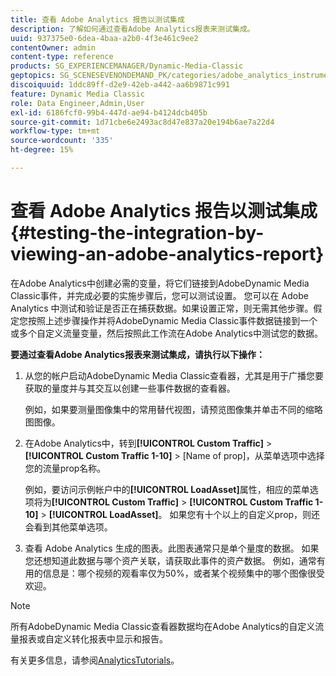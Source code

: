 ```yaml
---
title: 查看 Adobe Analytics 报告以测试集成
description: 了解如何通过查看Adobe Analytics报表来测试集成。
uuid: 937375e0-6dea-4baa-a2b0-4f3e461c9ee2
contentOwner: admin
content-type: reference
products: SG_EXPERIENCEMANAGER/Dynamic-Media-Classic
geptopics: SG_SCENESEVENONDEMAND_PK/categories/adobe_analytics_instrumentation_kit
discoiquuid: 1ddc89ff-d2e9-42eb-a442-aa6b9871c991
feature: Dynamic Media Classic
role: Data Engineer,Admin,User
exl-id: 6186fcf0-99b4-447d-ae94-b4124dcb405b
source-git-commit: 1d71cbe6e2493ac8d47e837a20e194b6ae7a22d4
workflow-type: tm+mt
source-wordcount: '335'
ht-degree: 15%

---
```


# 查看 Adobe Analytics 报告以测试集成{#testing-the-integration-by-viewing-an-adobe-analytics-report}

在Adobe Analytics中创建必需的变量，将它们链接到AdobeDynamic Media Classic事件，并完成必要的实施步骤后，您可以测试设置。 您可以在 Adobe Analytics 中测试和验证是否正在捕获数据。如果设置正常，则无需其他步骤。假定您按照上述步骤操作并将AdobeDynamic Media Classic事件数据链接到一个或多个自定义流量变量，然后按照此工作流在Adobe Analytics中测试您的数据。

**要通过查看Adobe Analytics报表来测试集成，请执行以下操作：**

1. 从您的帐户启动AdobeDynamic Media Classic查看器，尤其是用于广播您要获取的量度并与其交互以创建一些事件数据的查看器。

   例如，如果要测量图像集中的常用替代视图，请预览图像集并单击不同的缩略图图像。

1. 在Adobe Analytics中，转到&#x200B;**[!UICONTROL Custom Traffic]** > **[!UICONTROL Custom Traffic 1-10]** > [Name of prop]，从菜单选项中选择您的流量prop名称。

   例如，要访问示例帐户中的&#x200B;**[!UICONTROL LoadAsset]**&#x200B;属性，相应的菜单选项将为&#x200B;**[!UICONTROL Custom Traffic]** > **[!UICONTROL Custom Traffic 1-10]** > **[!UICONTROL LoadAsset]**。 如果您有十个以上的自定义prop，则还会看到其他菜单选项。

1. 查看 Adobe Analytics 生成的图表。此图表通常只是单个量度的数据。 如果您还想知道此数据与哪个资产关联，请获取此事件的资产数据。 例如，通常有用的信息是：哪个视频的观看率仅为50%，或者某个视频集中的哪个图像很受欢迎。

>[!NOTE]
>
>所有AdobeDynamic Media Classic查看器数据均在Adobe Analytics的自定义流量报表或自定义转化报表中显示和报告。

有关更多信息，请参阅[AnalyticsTutorials](https://experienceleague.adobe.com/docs/analytics-learn/tutorials/overview.html)。